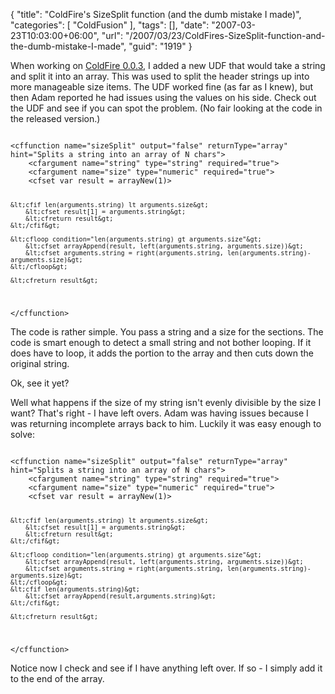 {
	"title": "ColdFire's SizeSplit function (and the dumb mistake I made)",
	"categories": [
		"ColdFusion"
	],
	"tags": [],
	"date": "2007-03-23T10:03:00+06:00",
	"url": "/2007/03/23/ColdFires-SizeSplit-function-and-the-dumb-mistake-I-made",
	"guid": "1919"
}

When working on <a href="http://coldfire.riaforge.org">ColdFire 0.0.3</a>, I added a new UDF that would take a string and split it into an array. This was used to split the header strings up into more manageable size items. The UDF worked fine (as far as I knew), but then Adam reported he had issues using the values on his side. Check out the UDF and see if you can spot the problem. (No fair looking at the code in the released version.)
<!--more-->
<code>
&lt;cffunction name="sizeSplit" output="false" returnType="array" hint="Splits a string into an array of N chars"&gt;
	&lt;cfargument name="string" type="string" required="true"&gt;
	&lt;cfargument name="size" type="numeric" required="true"&gt;
	&lt;cfset var result = arrayNew(1)&gt;
	
	&lt;cfif len(arguments.string) lt arguments.size&gt;
		&lt;cfset result[1] = arguments.string&gt;
		&lt;cfreturn result&gt;
	&lt;/cfif&gt;

	&lt;cfloop condition="len(arguments.string) gt arguments.size"&gt;
		&lt;cfset arrayAppend(result, left(arguments.string, arguments.size))&gt;
		&lt;cfset arguments.string = right(arguments.string, len(arguments.string)-arguments.size)&gt;
	&lt;/cfloop&gt;

	&lt;cfreturn result&gt;	
&lt;/cffunction&gt;
</code>

The code is rather simple. You pass a string and a size for the sections. The code is smart enough to detect a small string and not bother looping. If it does have to loop, it adds the portion to the array and then cuts down the original string.

Ok, see it yet? 

Well what happens if the size of my string isn't evenly divisible by the size I want? That's right - I have left overs. Adam was having issues because I was returning incomplete arrays back to him. Luckily it was easy enough to solve: 

<code>
&lt;cffunction name="sizeSplit" output="false" returnType="array" hint="Splits a string into an array of N chars"&gt;
	&lt;cfargument name="string" type="string" required="true"&gt;
	&lt;cfargument name="size" type="numeric" required="true"&gt;
	&lt;cfset var result = arrayNew(1)&gt;
	
	&lt;cfif len(arguments.string) lt arguments.size&gt;
		&lt;cfset result[1] = arguments.string&gt;
		&lt;cfreturn result&gt;
	&lt;/cfif&gt;

	&lt;cfloop condition="len(arguments.string) gt arguments.size"&gt;
		&lt;cfset arrayAppend(result, left(arguments.string, arguments.size))&gt;
		&lt;cfset arguments.string = right(arguments.string, len(arguments.string)-arguments.size)&gt;
	&lt;/cfloop&gt;
	&lt;cfif len(arguments.string)&gt;
		&lt;cfset arrayAppend(result,arguments.string)&gt;
	&lt;/cfif&gt;

	&lt;cfreturn result&gt;	
&lt;/cffunction&gt;
</code>

Notice now I check and see if I have anything left over. If so - I simply add it to the end of the array.